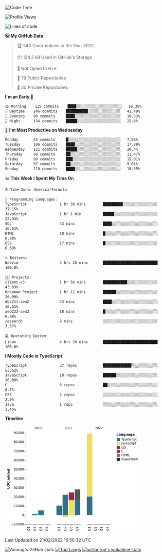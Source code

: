 <!--START_SECTION:waka-->
![Code Time](http://img.shields.io/badge/Code%20Time-154%20hrs%2019%20mins-blue)

![Profile Views](http://img.shields.io/badge/Profile%20Views-16-blue)

![Lines of code](https://img.shields.io/badge/From%20Hello%20World%20I%27ve%20Written-180%20Thousand%20lines%20of%20code-blue)

**🐱 My GitHub Data** 

> 🏆 340 Contributions in the Year 2022
 > 
> 📦 124.2 kB Used in GitHub's Storage 
 > 
> 🚫 Not Opted to Hire
 > 
> 📜 79 Public Repositories 
 > 
> 🔑 30 Private Repositories  
 > 
**I'm an Early 🐤** 

```text
🌞 Morning    115 commits    ████░░░░░░░░░░░░░░░░░░░░░   19.39% 
🌆 Daytime    246 commits    ██████████░░░░░░░░░░░░░░░   41.48% 
🌃 Evening    98 commits     ████░░░░░░░░░░░░░░░░░░░░░   16.53% 
🌙 Night      134 commits    █████░░░░░░░░░░░░░░░░░░░░   22.6%

```
📅 **I'm Most Productive on Wednesday** 

```text
Monday       42 commits     █░░░░░░░░░░░░░░░░░░░░░░░░   7.08% 
Tuesday      106 commits    ████░░░░░░░░░░░░░░░░░░░░░   17.88% 
Wednesday    121 commits    █████░░░░░░░░░░░░░░░░░░░░   20.4% 
Thursday     68 commits     ██░░░░░░░░░░░░░░░░░░░░░░░   11.47% 
Friday       89 commits     ███░░░░░░░░░░░░░░░░░░░░░░   15.01% 
Saturday     57 commits     ██░░░░░░░░░░░░░░░░░░░░░░░   9.61% 
Sunday       110 commits    ████░░░░░░░░░░░░░░░░░░░░░   18.55%

```


📊 **This Week I Spent My Time On** 

```text
⌚︎ Time Zone: America/Toronto

💬 Programming Languages: 
TypeScript               1 hr 38 mins        █████████░░░░░░░░░░░░░░░░   37.15% 
JavaScript               1 hr 1 min          █████░░░░░░░░░░░░░░░░░░░░   22.93% 
SQL                      43 mins             ████░░░░░░░░░░░░░░░░░░░░░   16.51% 
HTML                     18 mins             █░░░░░░░░░░░░░░░░░░░░░░░░   6.88% 
CSS                      17 mins             █░░░░░░░░░░░░░░░░░░░░░░░░   6.68%

🔥 Editors: 
Neovim                   4 hrs 26 mins       █████████████████████████   100.0%

🐱‍💻 Projects: 
client-v3                1 hr 56 mins        ███████████░░░░░░░░░░░░░░   43.83% 
Unknown Project          1 hr 11 mins        ██████░░░░░░░░░░░░░░░░░░░   26.99% 
dbs211-sem2              43 mins             ████░░░░░░░░░░░░░░░░░░░░░   16.51% 
web222-sem2              18 mins             █░░░░░░░░░░░░░░░░░░░░░░░░   6.88% 
research                 8 mins              ░░░░░░░░░░░░░░░░░░░░░░░░░   3.37%

💻 Operating System: 
Linux                    4 hrs 26 mins       █████████████████████████   100.0%

```

**I Mostly Code in TypeScript** 

```text
TypeScript               37 repos            █████████████░░░░░░░░░░░░   53.62% 
JavaScript               18 repos            ██████░░░░░░░░░░░░░░░░░░░   26.09% 
C                        6 repos             ██░░░░░░░░░░░░░░░░░░░░░░░   8.7% 
CSS                      2 repos             ░░░░░░░░░░░░░░░░░░░░░░░░░   2.9% 
Java                     1 repo              ░░░░░░░░░░░░░░░░░░░░░░░░░   1.45%

```


**Timeline**

![Chart not found](https://raw.githubusercontent.com/wise-introvert/wise-introvert/master/charts/bar_graph.png) 


 Last Updated on 21/02/2022 16:50:32 UTC
<!--END_SECTION:waka-->

![Anurag's GitHub stats](https://github-readme-stats.vercel.app/api?username=wise-introvert&count_private=true&show_icons=true)
[![Top Langs](https://github-readme-stats.vercel.app/api/top-langs/?username=wise-introvert&langs_count=10)](https://github.com/anuraghazra/github-readme-stats)
[![willianrod's wakatime stats](https://github-readme-stats.vercel.app/api/wakatime?username=wiseintrovert)](https://github.com/anuraghazra/github-readme-stats)
